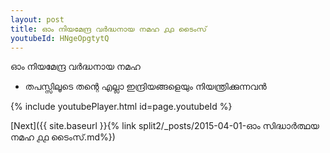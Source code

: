 ```yaml
---
layout: post
title: ഓം നിയമേന്ദ്ര വർദ്ധനായ നമഹ ൧൧ ടൈംസ്
youtubeId: HNgeOpgtytQ
---
```

 
 
 ഓം നിയമേന്ദ്ര വർദ്ധനായ നമഹ 
 
 -  തപസ്സിലൂടെ തന്റെ എല്ലാ ഇന്ദ്രിയങ്ങളെയും നിയന്ത്രിക്കുന്നവൻ 
 
  
 
  
 
 
 
 
 
 


{% include youtubePlayer.html id=page.youtubeId %}
 
[Next]({{ site.baseurl }}{% link  split2/_posts/2015-04-01-ഓം സിദ്ധാർത്ഥയ നമഹ ൧൧ ടൈംസ്.md%})
 
